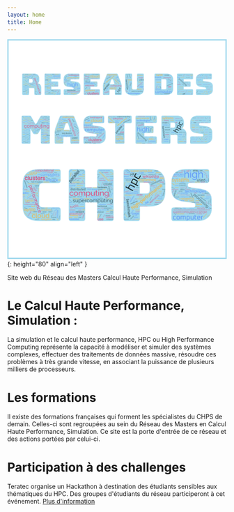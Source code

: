 ```yaml
---
layout: home
title: Home
---
```




![image](/doc/logo.png){: height="80" align="left" }


Site web du Réseau des Masters Calcul Haute Performance, Simulation

# Le Calcul Haute Performance, Simulation :
La simulation et le calcul haute performance, HPC ou High Performance Computing représente la capacité à modéliser et simuler des systèmes complexes, effectuer des traitements de données massive, résoudre ces problèmes à très grande vitesse, en associant la puissance de plusieurs milliers de processeurs.

# Les formations
Il existe des formations françaises qui forment les spécialistes du CHPS de demain. Celles-ci sont regroupées au sein du Réseau des Masters en Calcul Haute Performance, Simulation. Ce site est la porte d'entrée de ce réseau et des actions portées par celui-ci.

# Participation à des challenges
Teratec organise un Hackathon à destination des étudiants sensibles aux thématiques du HPC. Des groupes d'étudiants du réseau participeront à cet événement.
[Plus d'information](https://teratec.eu/activites/Hackathon.html)
